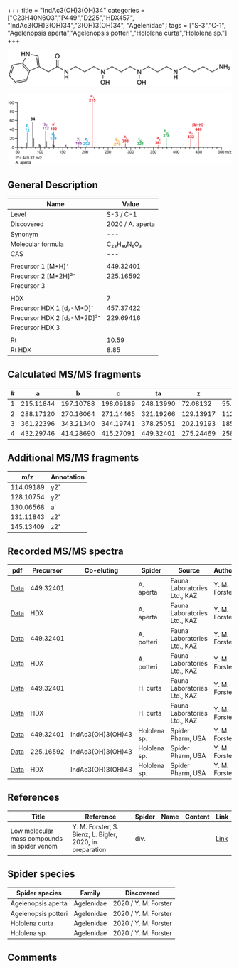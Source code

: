 +++
title = "IndAc3(OH)3(OH)34"
categories = ["C23H40N6O3","P449","D225","HDX457",
"IndAc3(OH)3(OH)34","3(OH)3(OH)34",
"Agelenidae"]
tags = ["S-3","C-1",
"Agelenopsis aperta","Agelenopsis potteri","Hololena curta","Hololena sp."]
+++

![](/img/IndAc3(OH)3(OH)34.png)

![](/img_MSMS/449_IndAc3(OH)3(OH)34_Aa.png?classes=border)

## General Description

| Name                        | Value            |
|-----------------------------|------------------|
| Level                       | S-3 / C-1               |
| Discovered                  | 2020 / A. aperta |
| Synonym                     | ---              |
| Molecular formula           | C₂₃H₄₀N₆O₃       |
| CAS                         | ---              |
|                             |                  |
| Precursor 1 [M+H]⁺          | 449.32401        |
| Precursor 2 [M+2H]²⁺        | 225.16592        |
| Precursor 3                 |                  |
|                             |                  |
| HDX                         | 7                |
| Precursor HDX 1 [d₇-M+D]⁺   | 457.37422        |
| Precursor HDX 2 [d₇-M+2D]²⁺ | 229.69416        |
| Precursor HDX 3             |                  |
|                             |                  |
| Rt                          | 10.59            |
| Rt HDX                      | 8.85             |

## Calculated MS/MS fragments

| # | a         | b         | c         | ta        | z         | y         | tz        |
|---|-----------|-----------|-----------|-----------|-----------|-----------|-----------|
| 1 | 215.11844 | 197.10788 | 198.09189 | 248.13990 | 72.08132  | 55.05477  | 89.10787  |
| 2 | 288.17120 | 270.16064 | 271.14465 | 321.19266 | 129.13917 | 112.11262 | 162.16063 |
| 3 | 361.22396 | 343.21340 | 344.19741 | 378.25051 | 202.19193 | 185.16538 | 235.21339 |
| 4 | 432.29746 | 414.28690 | 415.27091 | 449.32401 | 275.24469 | 258.21814 | 292.27124 |

## Additional MS/MS fragments

| m/z       | Annotation |
|-----------|------------|
| 114.09189 | y2'        |
| 128.10754 | y2'        |
| 130.06568 | a'         |
| 131.11843 | z2'        |
| 145.13409 | z2'        |

## Recorded MS/MS spectra

| pdf                                                    | Precursor | Co-eluting | Spider    | Source                       | Author        |
|--------------------------------------------------------|-----------|------------|-----------|------------------------------|---------------|
| [Data](/pdf/A-aperta/449_IndAc3(OH)3(OH)34_Aa.pdf)     | 449.32401 |            | A. aperta | Fauna Laboratories Ltd., KAZ | Y. M. Forster |
| [Data](/pdf/A-aperta/449_IndAc3(OH)3(OH)34_Aa_HDX.pdf) | HDX       |            | A. aperta | Fauna Laboratories Ltd., KAZ | Y. M. Forster |
| [Data](/pdf/A-potteri/449_IndAc3(OH)3(OH)34_Ap.pdf) | 449.32401 |           | A. potteri | Fauna Laboratories Ltd., KAZ | Y. M. Forster |
| [Data](/pdf/A-potteri/449_IndAc3(OH)3(OH)34_Ap_HDX.pdf) | HDX |           | A. potteri | Fauna Laboratories Ltd., KAZ | Y. M. Forster |
| [Data](/pdf/H-curta/1449_IndAc3(OH)3(OH)34_Hc.pdf) | 449.32401 |           | H. curta | Fauna Laboratories Ltd., KAZ | Y. M. Forster |
| [Data](/pdf/H-curta/1449_IndAc3(OH)3(OH)34_Hc_HDX.pdf) | HDX |           | H. curta | Fauna Laboratories Ltd., KAZ | Y. M. Forster |
| [Data](/pdf/Hololena-sp/449_IndAc3(OH)3(OH)34_IndAc3(OH)3(OH)43_Ho-sp.pdf) | 449.32401 | IndAc3(OH)3(OH)43          | Hololena sp. | Spider Pharm, USA | Y. M. Forster |
| [Data](/pdf/Hololena-sp/449_IndAc3(OH)3(OH)34_IndAc3(OH)3(OH)43_Ho-sp_2.pdf) | 225.16592 | IndAc3(OH)3(OH)43          | Hololena sp. | Spider Pharm, USA | Y. M. Forster |
| [Data](/pdf/Hololena-sp/449_IndAc3(OH)3(OH)34_IndAc3(OH)3(OH)43_Ho-sp_HDX.pdf) | HDX | IndAc3(OH)3(OH)43         | Hololena sp. | Spider Pharm, USA | Y. M. Forster |


## References

| Title     | Reference   | Spider    | Name   | Content  | Link |
|-----------|-------------|-----------|--------|----------|-----|
| Low molecular mass compounds in spider venom      | Y. M. Forster, S. Bienz, L. Bigler, 2020, in preparation          | div.       |   |   | [Link](unknown) |

## Spider species

| Spider species     | Family     | Discovered           |
|--------------------|------------|----------------------|
| Agelenopsis aperta | Agelenidae | 2020 / Y. M. Forster |
| Agelenopsis potteri | Agelenidae | 2020 / Y. M. Forster |
| Hololena curta | Agelenidae | 2020 / Y. M. Forster |
| Hololena sp. | Agelenidae | 2020 / Y. M. Forster |

## Comments